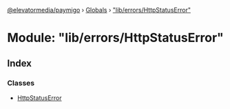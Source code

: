 [@elevatormedia/paymigo](../README.md) › [Globals](../globals.md) › ["lib/errors/HttpStatusError"](_lib_errors_httpstatuserror_.md)

# Module: "lib/errors/HttpStatusError"

## Index

### Classes

-   [HttpStatusError](../classes/_lib_errors_httpstatuserror_.httpstatuserror.md)
